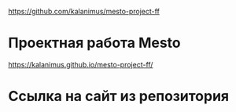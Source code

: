 https://github.com/kalanimus/mesto-project-ff
# Проектная работа Mesto

https://kalanimus.github.io/mesto-project-ff/
# Ссылка на сайт из репозитория

